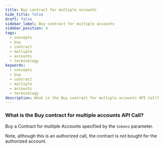 ```yaml
---
title: Buy contract for multiple accounts
hide_title: false
draft: false
sidebar_label: Buy contract for multiple accounts
sidebar_position: 4
tags:
  - concepts
  - buy
  - contract
  - multiple
  - accounts
  - terminology
keywords:
  - concepts
  - buy
  - contract
  - multiple
  - accounts
  - terminology
description: What is the Buy contract for multiple accounts API Call?
---
```


### What is the Buy contract for multiple accounts API Call?

Buy a Contract for multiple Accounts specified by the `tokens` parameter.

Note, although this is an authorized call, the contract is not bought for the authorized account.